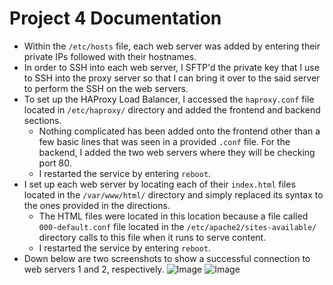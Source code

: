 # Project 4 Documentation
  - Within the `/etc/hosts` file, each web server was added by entering their private IPs followed with their hostnames.
  - In order to SSH into each web server, I SFTP'd the private key that I use to SSH into the proxy server so that I can bring it over to the said server to perform the SSH on the web servers.
  - To set up the HAProxy Load Balancer, I accessed the `haproxy.conf` file located in `/etc/haproxy/` directory and added the frontend and backend sections.
    - Nothing complicated has been added onto the frontend other than a few basic lines that was seen in a provided `.conf` file. For the backend, I added the two web servers where they will be checking port 80.
    - I restarted the service by entering `reboot`.
  - I set up each web server by locating each of their `index.html` files located in the `/var/www/html/` directory and simply replaced its syntax to the ones provided in the directions.
    - The HTML files were located in this location because a file called `000-default.conf` file located in the `/etc/apache2/sites-available/` directory calls to this file when it runs to serve content.
    - I restarted the service by entering `reboot`.
  - Down below are two screenshots to show a successful connection to web servers 1 and 2, respectively.
![Image](https://user-images.githubusercontent.com/76796854/158911347-fec57b5d-7c55-4290-857d-8bfc08a14f39.png)
![Image](https://user-images.githubusercontent.com/76796854/158911388-f9f61e2c-9e6a-4b69-819b-bbda44efaa9b.png)
